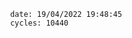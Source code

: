 

                date: 19/04/2022 19:48:45
                cycles: 10440

                         